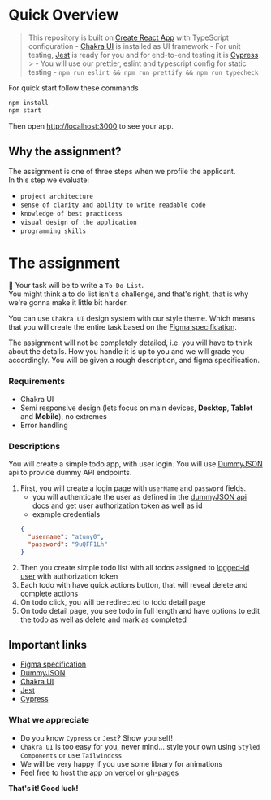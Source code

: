 # Quick Overview

> This repository is built on [Create React App](https://github.com/facebook/create-react-app) with TypeScript configuration
> \- [Chakra UI](https://chakra-ui.com/) is installed as UI framework
> \- For unit testing, [Jest](https://jestjs.io/) is ready for you and for end-to-end testing it is [Cypress](https://www.cypress.io/) > \- You will use our prettier, eslint and typescript config for static testing - `npm run eslint && npm run prettify && npm run typecheck`

For quick start follow these commands

```sh
npm install
npm start
```

Then open [http://localhost:3000](http://localhost:3000/) to see your app.<br>

## Why the assignment?

The assignment is one of three steps when we profile the applicant.<br>In this step we evaluate:

- `project architecture`
- `sense of clarity and ability to write readable code`
- `knowledge of best practicess`
- `visual design of the application`
- `programming skills`

# The assignment

📝 Your task will be to write a `To Do List`.<br>
You might think a to do list isn't a challenge, and
that's right, that is why we're gonna make it little bit harder.

You can use `Chakra UI` design system with our style theme. Which means that you will create the entire task based on the [Figma specification](<https://www.figma.com/file/dUbAoACARZfJ6TuXvsR4Xk/Frontend-Assignment-(1.0)?type=design&node-id=0-1&mode=design>).

The assignment will not be completely detailed, i.e. you will have to think about the details. How you handle it is up to you and we will grade you accordingly. You will be given a rough description, and figma specification.

### Requirements

- Chakra UI
- Semi responsive design (lets focus on main devices, **Desktop**, **Tablet** and **Mobile**), no extremes
- Error handling

### Descriptions

You will create a simple todo app, with user login. You will use [DummyJSON](https://dummyjson.com/docs) api to provide dummy API endpoints.

1. First, you will create a login page with `userName` and `password` fields.
   - you will authenticate the user as defined in the [dummyJSON api docs](https://dummyjson.com/docs/auth) and get user authorization token as well as id
   - example credentials
   ```json
   {
     "username": "atuny0",
     "password": "9uQFF1Lh"
   }
   ```
2. Then you create simple todo list with all todos assigned to [logged-id user](https://dummyjson.com/docs/users) with authorization token
3. Each todo with have quick actions button, that will reveal delete and complete actions
4. On todo click, you will be redirected to todo detail page
5. On todo detail page, you see todo in full length and have options to edit the todo as well as delete and mark as completed

## Important links

- [Figma specification](<https://www.figma.com/file/dUbAoACARZfJ6TuXvsR4Xk/Frontend-Assignment-(1.0)?type=design&node-id=0-1&mode=design>)
- [DummyJSON](https://dummyjson.com/docs)
- [Chakra UI](https://chakra-ui.com/)
- [Jest](https://jestjs.io/)
- [Cypress](https://www.cypress.io/)

### What we appreciate

- Do you know `Cypress` or `Jest`? Show yourself!
- `Chakra UI` is too easy for you, never mind... style your own using `Styled Components` or use `Tailwindcss`
- We will be very happy if you use some library for animations
- Feel free to host the app on [vercel](https://vercel.com/) or [gh-pages](https://pages.github.com/)

**That's it! Good luck!**
